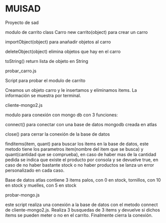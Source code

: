 # MUISAD
Proyecto de sad

modulo de carrito
class Carro 
new carrito(object)
  para crear un carro
  
importObject(object)
  para anañadir objetos al carro
  
deleteObject(object)
  elimina objetos que hay en el carro
  
toString()
  return lista de objeto en String


probar_carro.js

Script para probar el modulo de carrito

Creamos un objeto carro y le insertamos y eliminamos items. La información se muestra por terminal.



cliente-mongo2.js

modulo para conexión con mongo db con 3 funciones:

connect() para conectar con una base de datos mongodb creada en atlas

close() para cerrar la conexión de la base de datos

finditems(item, quant) para buscar los items en la base de datos, este metodo tiene los parametros item(nombre del item que se busca) y quant(cantidad que se comprueba), en caso de haber mas de la cantidad pedida se indica que existe el producto por consola y se devuelve true, en caso de no haber bastante stock o no haber productos se  lanza un error personalizado en cada caso.

Base de datos atlas contiene 3 items palos, con 0 en stock, tornillos, con 10 en stock y muelles, con 5 en stock




probar-mongo.js

este script realiza una conexión a la base de datos con el metodo connect de cliente-mongo2.js. Realiza 3 busquedas de 3 items y devuelve si dichos items se pueden meter o no en el carrito. Finalmente cierra la conexión.
